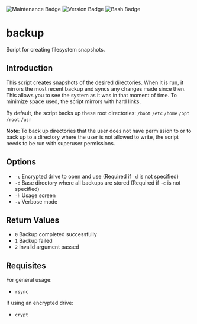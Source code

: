 ![Maintenance Badge](https://img.shields.io/badge/Maintained-yes-success)
![Version Badge](https://img.shields.io/badge/Version-2.0-informational)
![Bash Badge](https://img.shields.io/badge/Made_with-Bash-darkblue)

# backup
Script for creating filesystem snapshots.


## Introduction
This script creates snapshots of the desired directories. When it is run, it mirrors the most recent backup and syncs any changes made since then. This allows you to see the system as it was in that moment of time. To minimize space used, the script mirrors with hard links.

By default, the script backs up these root directories: `/boot` `/etc` `/home` `/opt` `/root` `/usr`

**Note**: To back up directories that the user does not have permission to or to back up to a directory where the user is not allowed to write, the script needs to be run with superuser permissions.


## Options
* `-c` Encrypted drive to open and use (Required if `-d` is not specified)
* `-d` Base directory where all backups are stored (Required if `-c` is not specified)
* `-h` Usage screen
* `-v` Verbose mode


## Return Values
* `0` Backup completed successfully
* `1` Backup failed
* `2` Invalid argument passed


## Requisites
For general usage:
* `rsync`

If using an encrypted drive:
* `crypt`
